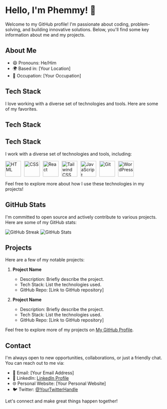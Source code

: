 # Hello, I'm Phemmy! 👋

Welcome to my GitHub profile! I'm passionate about coding, problem-solving, and building innovative solutions. Below, you'll find some key information about me and my projects.

## About Me

- 😄 Pronouns: He/Him
- 🌍 Based in: [Your Location]
- 💼 Occupation: [Your Occupation]

## Tech Stack

I love working with a diverse set of technologies and tools. Here are some of my favorites.

## Tech Stack

## Tech Stack

I work with a diverse set of technologies and tools, including:

<div style="display: flex; gap: 10px;">
    <img src="https://upload.wikimedia.org/wikipedia/commons/6/61/HTML5_logo_and_wordmark.svg" alt="HTML" width="50" height="50">
    <img src="https://upload.wikimedia.org/wikipedia/commons/d/d5/CSS3_logo_and_wordmark.svg" alt="CSS" width="50" height="50">
    <img src="https://upload.wikimedia.org/wikipedia/commons/a/a7/React-icon.svg" alt="React" width="50" height="50">
    <img src="https://upload.wikimedia.org/wikipedia/commons/e/e0/Tailwind_CSS_logo.svg" alt="Tailwind CSS" width="50" height="50">
    <img src="https://upload.wikimedia.org/wikipedia/commons/9/99/Unofficial_JavaScript_logo_2.svg" alt="JavaScript" width="50" height="50">
    <img src="https://upload.wikimedia.org/wikipedia/commons/e/e0/Git-logo.svg" alt="Git" width="50" height="50">
    <img src="https://upload.wikimedia.org/wikipedia/commons/9/93/Wordpress_Blue_logo.png" alt="WordPress" width="50" height="50">
</div>

Feel free to explore more about how I use these technologies in my projects!


## GitHub Stats

I'm committed to open source and actively contribute to various projects. Here are some of my GitHub stats:

![GitHub Streak](https://github-readme-streak-stats.herokuapp.com/?user=YourGitHubUsername)
![GitHub Stats](https://github-readme-stats.vercel.app/api?username=YourGitHubUsername&show_icons=true)

## Projects

Here are a few of my notable projects:

1. **Project Name**
   - Description: Briefly describe the project.
   - Tech Stack: List the technologies used.
   - GitHub Repo: [Link to GitHub repository]

2. **Project Name**
   - Description: Briefly describe the project.
   - Tech Stack: List the technologies used.
   - GitHub Repo: [Link to GitHub repository]

Feel free to explore more of my projects on [My GitHub Profile](https://github.com/YourGitHubUsername).

## Contact

I'm always open to new opportunities, collaborations, or just a friendly chat. You can reach out to me via:

- 📧 Email: [Your Email Address]
- 💬 LinkedIn: [LinkedIn Profile](https://www.linkedin.com/in/YourLinkedInProfile)
- 🌐 Personal Website: [Your Personal Website]
- 🐦 Twitter: [@YourTwitterHandle](https://twitter.com/YourTwitterHandle)

Let's connect and make great things happen together!
